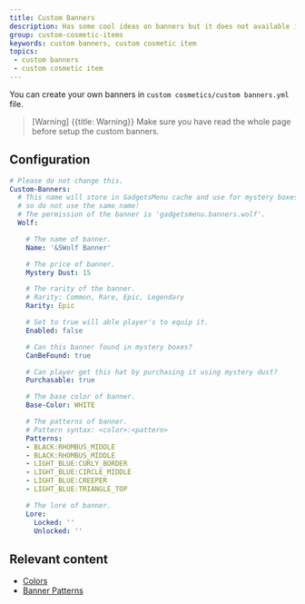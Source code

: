```yaml
---
title: Custom Banners
description: Has some cool ideas on banners but it does not available in GadgetsMenu yet? No worries, you can create your own banners.
group: custom-cosmetic-items
keywords: custom banners, custom cosmetic item
topics:
 - custom banners
 - custom cosmetic item
---
```


You can create your own banners in `custom cosmetics/custom banners.yml` file.

>[Warning] {{title: Warning}} Make sure you have read the whole page before setup the custom banners.

## Configuration
```yaml
# Please do not change this.
Custom-Banners:
  # This name will store in GadgetsMenu cache and use for mystery boxes, 
  # so do not use the same name!
  # The permission of the banner is 'gadgetsmenu.banners.wolf'.
  Wolf:

    # The name of banner.
    Name: '&5Wolf Banner'

    # The price of banner.
    Mystery Dust: 15

    # The rarity of the banner.
    # Rarity: Common, Rare, Epic, Legendary
    Rarity: Epic

    # Set to true will able player's to equip it.
    Enabled: false

    # Can this banner found in mystery boxes?
    CanBeFound: true

    # Can player get this hat by purchasing it using mystery dust?
    Purchasable: true

    # The base color of banner.
    Base-Color: WHITE

    # The patterns of banner.
    # Pattern syntax: <color>:<pattern>
    Patterns:
    - BLACK:RHOMBUS_MIDDLE
    - BLACK:RHOMBUS_MIDDLE
    - LIGHT_BLUE:CURLY_BORDER
    - LIGHT_BLUE:CIRCLE_MIDDLE
    - LIGHT_BLUE:CREEPER
    - LIGHT_BLUE:TRIANGLE_TOP

    # The lore of banner.
    Lore:
      Locked: ''
      Unlocked: ''
```

## Relevant content
<div class="md-relevant-content">

- [Colors](../wiki/others/banner-patterns#color)
- [Banner Patterns](../wiki/others/banner-patterns)
</div>
